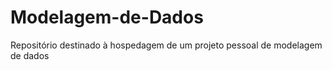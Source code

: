 # Modelagem-de-Dados
Repositório destinado à hospedagem de um projeto pessoal de modelagem de dados

